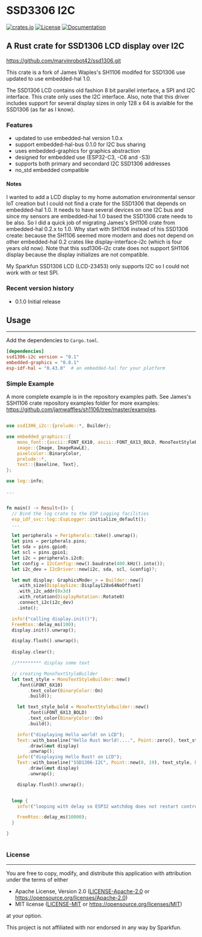 # SSD3306 I2C &emsp; 
[![crates.io](https://img.shields.io/crates/v/ssd1306-i2c)](https://crates.io/crates/ssd1306-i2c)
[![License](https://img.shields.io/badge/license-MIT%2FApache--2.0-blue.svg)](https://github.com/marvinrobot42/ssd1306-i2c)
[![Documentation](https://docs.rs/ssd1306-i2c/badge.svg)](https://docs.rs/ssd1306-i2c)

## A Rust crate for SSD1306 LCD display over I2C 

<https://github.com/marvinrobot42/ssd1306.git>

[ssd1306]: https://www.digikey.com/htmldatasheets/production/2047793/0/0/1/ssd1306.html#pf13

This crate is a fork of James Waples's SH1106 modifed for SSD1306 use updated to use embedded-hal 1.0.

The SSD1306 LCD contains old fashion 8 bit parallel interface, a SPI and I2C interface.  This crate
only uses the I2C interface.  Also, note that this driver includes support for several display sizes 
in only 128 x 64 is avialble for the SSD1306 (as far as I know).


### Features

- updated to use embedded-hal version 1.0.x
- support embedded-hal-bus 0.1.0 for I2C bus sharing
- uses embedded-graphics for graphics abstraction
- designed for embedded use (ESP32-C3, -C6 and -S3)
- supports both primary and secondard I2C SSD1306 addresses
- no_std embedded compatible

  

#### Notes

I wanted to add a LCD display to my home automation environmental sensor IoT creation but I could not
find a crate for the SSD1306 that depends on embedded-hal 1.0.  It needs to have several devices on one
I2C bus and since my sensors are embedded-hal 1.0 based the SSD1306 crate needs to be also.  So I did a
quick job of migrating James's SH1106 crate from embedded-hal 0.2.x to 1.0.  Why start with SH1106 instead of his SSD1306 create: because the SH1106 seemed more modern and does not depend on other embedded-hal 0.2 crates like display-interface-i2c (which is four years old now).  Note that this ssd1306-i2c crate does not support SH1106 display because the display initializes are not compatible.

My Sparkfun SSD1306 LCD (LCD-23453) only supports I2C so I could not work with or test SPI.

### Recent version history
  - 0.1.0  Initial release


## Usage
----

Add the dependencies to `Cargo.toml`.

~~~~toml
[dependencies]
ssd1306-i2c version = "0.1"
embedded-graphics = "0.8.1" 
esp-idf-hal = "0.43.0"  # an embedded-hal for your platform
~~~~
 


### Simple Example

A more complete example is in the repository examples path.  See James's SSH1106 crate repository
examples folder for more examples: https://github.com/jamwaffles/sh1106/tree/master/examples.

~~~~rust

use ssd1306_i2c::{prelude::*, Builder}; 

use embedded_graphics::{
    mono_font::{ascii::FONT_6X10, ascii::FONT_6X13_BOLD, MonoTextStyleBuilder},
    image::{Image, ImageRawLE},
    pixelcolor::BinaryColor,
    prelude::*,
    text::{Baseline, Text},
};

use log::info;

...


fn main() -> Result<()> {
  // Bind the log crate to the ESP Logging facilities
  esp_idf_svc::log::EspLogger::initialize_default();
  ...

  let peripherals = Peripherals::take().unwrap();
  let pins = peripherals.pins;
  let sda = pins.gpio0;
  let scl = pins.gpio1;
  let i2c = peripherals.i2c0;
  let config = I2cConfig::new().baudrate(400.kHz().into());
  let i2c_dev = I2cDriver::new(i2c, sda, scl, &config)?;

  let mut display: GraphicsMode<_> = Builder::new()
    .with_size(DisplaySize::Display128x64NoOffset)
    .with_i2c_addr(0x3d)
    .with_rotation(DisplayRotation::Rotate0)
    .connect_i2c(i2c_dev)
    .into();

  info!("calling display.init()");
  FreeRtos::delay_ms(100);
  display.init().unwrap();

  display.flush().unwrap();
 
  display.clear();

  //********* display some text

  // creating MonoTextStyleBuilder
  let text_style = MonoTextStyleBuilder::new()
    .font(&FONT_6X10)
        .text_color(BinaryColor::On)
        .build();

    let text_style_bold = MonoTextStyleBuilder::new()
        .font(&FONT_6X13_BOLD)
        .text_color(BinaryColor::On)
        .build();

    info!("displaying Hello world! on LCD");
    Text::with_baseline("Hello Rust World!....", Point::zero(), text_style_bold, Baseline::Top)
        .draw(&mut display)
        .unwrap();
    info!("displaying Hello Rust! on LCD");
    Text::with_baseline("SSD1306-I2C", Point::new(0, 19), text_style, Baseline::Top)
        .draw(&mut display)
        .unwrap();

    display.flush().unwrap();


  loop {
    info!("looping with delay so ESP32 watchdog does not restart controller");

    FreeRtos::delay_ms(10000);
  }

}
    
~~~~


### License
----

You are free to copy, modify, and distribute this application with attribution under the terms of either

 * Apache License, Version 2.0
   ([LICENSE-Apache-2.0](./LICENSE-Apache-2.0) or <https://opensource.org/licenses/Apache-2.0>)
 * MIT license
   ([LICENSE-MIT](./LICENSE-MIT) or <https://opensource.org/licenses/MIT>)

at your option.

This project is not affiliated with nor endorsed in any way by Sparkfun.
